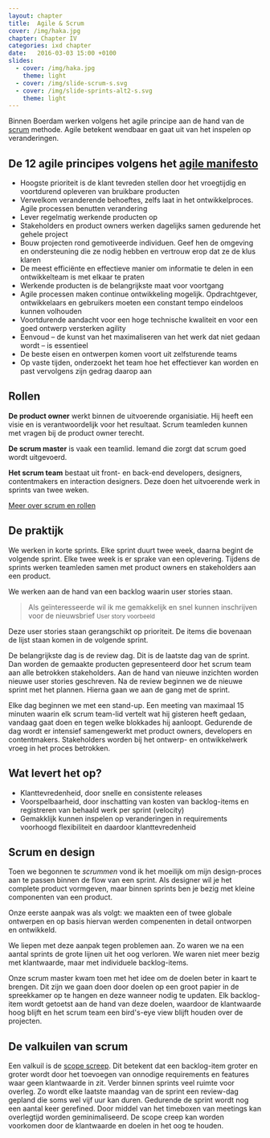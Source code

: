 ```yaml
---
layout: chapter
title:  Agile & Scrum
cover: /img/haka.jpg
chapter: Chapter IV
categories: ixd chapter
date:   2016-03-03 15:00 +0100
slides:
  - cover: /img/haka.jpg 
    theme: light
  - cover: /img/slide-scrum-s.svg
  - cover: /img/slide-sprints-alt2-s.svg  
    theme: light
---
```


Binnen Boerdam werken volgens het agile principe aan de hand van de [scrum](https://en.wikipedia.org/wiki/Scrum_(software_development)) methode. Agile betekent wendbaar en gaat uit van het inspelen op veranderingen.

## De 12 agile principes volgens het [agile manifesto](https://en.wikipedia.org/wiki/Agile_software_development#The_Agile_Manifesto)
 
- Hoogste prioriteit is de klant tevreden stellen door het vroegtijdig en voortdurend opleveren van bruikbare producten
- Verwelkom veranderende behoeftes, zelfs laat in het ontwikkelproces. Agile processen benutten verandering
- Lever regelmatig werkende producten op
- Stakeholders en product owners werken dagelijks samen gedurende het gehele project
- Bouw projecten rond gemotiveerde individuen. Geef hen de omgeving en ondersteuning die ze nodig hebben en vertrouw erop dat ze de klus klaren
- De meest efficiënte en effectieve manier om informatie te delen in een ontwikkelteam is met elkaar te praten
- Werkende producten is de belangrijkste maat voor voortgang
- Agile processen maken continue ontwikkeling mogelijk. Opdrachtgever, ontwikkelaars en gebruikers moeten een constant tempo eindeloos kunnen volhouden
- Voortdurende aandacht voor een hoge technische kwaliteit en voor een goed ontwerp versterken agility
- Eenvoud – de kunst van het maximaliseren van het werk dat niet gedaan wordt – is essentieel
- De beste eisen en ontwerpen komen voort uit zelfsturende teams
- Op vaste tijden, onderzoekt het team hoe het effectiever kan worden en past vervolgens zijn gedrag daarop aan

## Rollen
**De product owner** werkt binnen de uitvoerende organisiatie. Hij heeft een visie en is verantwoordelijk voor het resultaat. Scrum teamleden kunnen met vragen bij de product owner terecht.

**De scrum master** is vaak een teamlid. Iemand die zorgt dat scrum goed wordt uitgevoerd.

**Het scrum team** bestaat uit front- en back-end developers, designers, contentmakers en interaction designers. Deze doen het uitvoerende werk in sprints van twee weken.

[Meer over scrum en rollen](https://www.occhio.nl/blog/scrum-de-teamrollen-product-owner-scrum-master-en-development-team/)

## De praktijk
We werken in korte sprints. Elke sprint duurt twee week, daarna begint de volgende sprint. Elke twee week is er sprake van een oplevering. Tijdens de sprints werken teamleden samen met product owners en stakeholders aan een product.

We werken aan de hand van een backlog waarin user stories staan. 

> Als geïnteresseerde wil ik me gemakkelijk en snel kunnen inschrijven voor de nieuwsbrief
<small>User story voorbeeld</small>

Deze user stories staan gerangschikt op prioriteit. De items die bovenaan de lijst staan komen in de volgende sprint.

De belangrijkste dag is de review dag. Dit is de laatste dag van de sprint. Dan worden de gemaakte producten gepresenteerd door het scrum team aan alle betrokken stakeholders. Aan de hand van nieuwe inzichten worden nieuwe user stories geschreven. Na de review beginnen we de nieuwe sprint met het plannen. Hierna gaan we aan de gang met de sprint. 

Elke dag beginnen we met een stand-up. Een meeting van maximaal 15 minuten waarin elk scrum team-lid vertelt wat hij gisteren heeft gedaan, vandaag gaat doen en tegen welke blokkades hij aanloopt. Gedurende de dag wordt er intensief samengewerkt met product owners, developers en contentmakers. Stakeholders worden bij het ontwerp- en ontwikkelwerk vroeg in het proces betrokken.

## Wat levert het op?
- Klanttevredenheid, door snelle en consistente releases
- Voorspelbaarheid, door inschatting van kosten van backlog-items en registreren van behaald werk per sprint (velocity)
- Gemakklijk kunnen inspelen op veranderingen in requirements voorhoogd flexibiliteit en daardoor klanttevredenheid

## Scrum en design
Toen we begonnen te _scrummen_ vond ik het moeilijk om mijn design-proces aan te passen binnen de flow van een sprint. Als designer wil je het complete product vormgeven, maar binnen sprints ben je bezig met kleine componenten van een product.

Onze eerste aanpak was als volgt: we maakten een of twee globale ontwerpen en op basis hiervan werden compenenten in detail ontworpen en ontwikkeld.

We liepen met deze aanpak tegen problemen aan. Zo waren we na een aantal sprints de grote lijnen uit het oog verloren. We waren niet meer bezig met klantwaarde, maar met individuele backlog-items.

Onze scrum master kwam toen met het idee om de doelen beter in kaart te brengen. Dit zijn we gaan doen door doelen op een groot papier in de spreekkamer op te hangen en deze wanneer nodig te updaten. Elk backlog-item wordt getoetst aan de hand van deze doelen, waardoor de klantwaarde hoog blijft en het scrum team een bird's-eye view blijft houden over de projecten.

## De valkuilen van scrum
Een valkuil is de [scope screep](https://en.wikipedia.org/wiki/Scope_creep). Dit betekent dat een backlog-item groter en groter wordt door het toevoegen van onnodige requirements en features waar geen klantwaarde in zit. Verder binnen sprints veel ruimte voor overleg. Zo wordt elke laatste maandag van de sprint een review-dag gepland die soms wel vijf uur kan duren. Gedurende de sprint wordt nog een aantal keer gerefined. Door middel van het timeboxen van meetings kan overlegtijd worden geminimaliseerd. De scope creep kan worden voorkomen door de klantwaarde en doelen in het oog te houden.